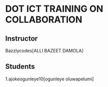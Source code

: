 # DOT ICT TRAINING ON COLLABORATION
## Instructor
Bazzlycodes[ALLI BAZEET DAMOLA]

## Students
1.ajokeogunleye10[ogunleye oluwapelumi]